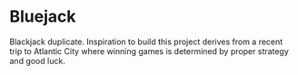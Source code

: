 # Bluejack
Blackjack duplicate. Inspiration to build this project derives from a recent trip to Atlantic City where winning games is determined by proper strategy and good luck.
